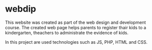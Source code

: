 # webdip

This website was created as part of the web design and development course. The created web page helps parents to register thair kids to a kindergarten, theachers to administrate the evidence of kids.

In this project are used technologies such as JS, PHP, HTML and CSS.
